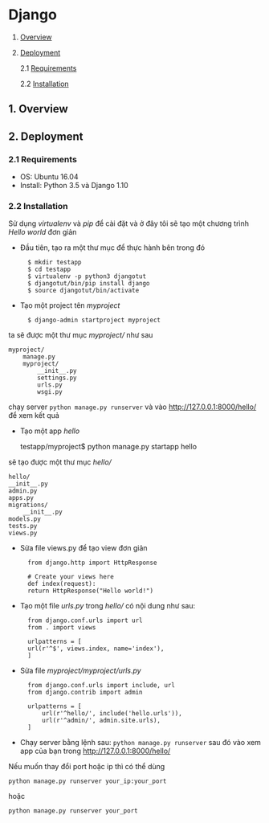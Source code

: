#	Django
1. [Overview](#overview)

2. [Deployment](#deployment)
	
	2.1 [Requirements](#requirements)
	
	2.2 [Installation](#installation)

<a name="overview"></a>
## 1. Overview

<a name="deployment"></a>
## 2. Deployment
<a name="requirements"></a>
### 2.1 Requirements
- OS: Ubuntu 16.04
- Install: Python 3.5 và Django 1.10

<a name="installation"></a>
### 2.2 Installation
Sử dụng *virtualenv* và *pip* để cài đặt và ở đây tôi sẽ tạo một chương trình *Hello world* đơn giản

* Đầu tiên, tạo ra một thư mục để thực hành bên trong đó

		$ mkdir testapp
		$ cd testapp
		$ virtualenv -p python3 djangotut
		$ djangotut/bin/pip install django
		$ source djangotut/bin/activate

* Tạo một project tên *myproject*

		$ django-admin startproject myproject

ta sẽ được một thư mục *myproject/* như sau

	myproject/
		manage.py
		myproject/
			__init__.py
        	settings.py
        	urls.py
        	wsgi.py

chạy server `python manage.py runserver` và vào http://127.0.0.1:8000/hello/ để xem kết quả

* Tạo một app *hello*
	
	testapp/myproject$ python manage.py startapp hello

sẽ tạo được một thư mục *hello/* 

	hello/
	__init__.py
    admin.py
    apps.py
    migrations/
        __init__.py
    models.py
    tests.py
    views.py

* Sửa file views.py để tạo view đơn giản

		from django.http import HttpResponse

		# Create your views here
		def index(request):
		return HttpResponse("Hello world!")

* Tạo một file *urls.py* trong *hello/* có nội dung như sau:

		from django.conf.urls import url
		from . import views

		urlpatterns = [
		url(r'^$', views.index, name='index'),
		]

* Sửa file *myproject/myproject/urls.py*

		from django.conf.urls import include, url
		from django.contrib import admin

		urlpatterns = [
		    url(r'^hello/', include('hello.urls')),
		    url(r'^admin/', admin.site.urls),
		]

* Chạy server bằng lệnh sau: `python manage.py runserver` sau đó vào xem app của bạn trong http://127.0.0.1:8000/hello/

Nếu muốn thay đổi port hoặc ip thì có thể dùng

	python manage.py runserver your_ip:your_port

hoặc

	python manage.py runserver your_port
